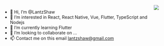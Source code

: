 
<img align="right" src="https://github-readme-stats.vercel.app/api?username=LantzShaw&show_icons=true&icon_color=58a6ff&text_color=333333&bg_color=ffffff&hide_title=true" />

- 👋 Hi, I’m @LantzShaw
- 👀 I’m interested in React, React Native, Vue, Flutter, TypeScript and Nodejs
- 🌱 I’m currently learning Flutter
- 💞️ I’m looking to collaborate on ...
- 📫 Contact me on this email lantzshaw@gmail.com

<!---
LantzShaw/LantzShaw is a ✨ special ✨ repository because its `README.md` (this file) appears on your GitHub profile.
You can click the Preview link to take a look at your changes.
--->
